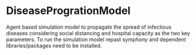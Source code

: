 # DiseaseProgrationModel
Agent based simulation model to propagate the spread of infectious diseases considering social distancing and hospital capacity as the two key parameters. 
To run the simulation model repast symphony and dependent libraries/packages need to be installed. 
